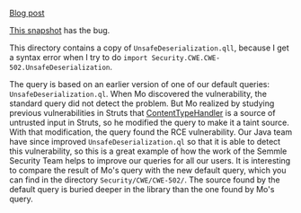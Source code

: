 [Blog post](https://securitylab.github.com/research/apache-struts-vulnerability-cve-2017-9805/)

[This snapshot](https://github.com/github/securitylab/releases/download/apache-struts-codeql-database/apache-struts-91ae344-CVE-2017-9805.zip) has the bug.

This directory contains a copy of `UnsafeDeserialization.qll`, because I get a syntax error when I try to do `import Security.CWE.CWE-502.UnsafeDeserialization`.

The query is based on an earlier version of one of our default queries: `UnsafeDeserialization.ql`. When Mo discovered the vulnerability, the standard query did not detect the problem. But Mo realized by studying previous vulnerabilities in Struts that [ContentTypeHandler](http://struts.apache.org/maven/struts2-plugins/struts2-rest-plugin/apidocs/org/apache/struts2/rest/handler/ContentTypeHandler.html) is a source of untrusted input in Struts, so he modified the query to make it a taint source. With that modification, the query found the RCE vulnerability. Our Java team have since improved `UnsafeDeserialization.ql` so that it is able to detect this vulnerability, so this is a great example of how the work of the Semmle Security Team helps to improve our queries for all our users. It is interesting to compare the result of Mo's query with the new default query, which you can find in the directory `Security/CWE/CWE-502/`. The source found by the default query is buried deeper in the library than the one found by Mo's query.
